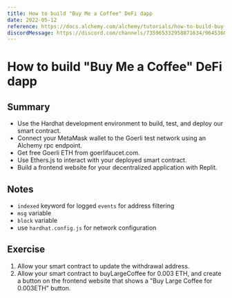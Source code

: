 ```yaml
---
title: How to build "Buy Me a Coffee" DeFi dapp
date: 2022-05-12
reference: https://docs.alchemy.com/alchemy/tutorials/how-to-build-buy-me-a-coffee-defi-dapp
discordMessage: https://discord.com/channels/735965332958871634/964536098267217951/973056934053838858
---
```


# How to build "Buy Me a Coffee" DeFi dapp
## Summary
- Use the Hardhat development environment to build, test, and deploy our smart contract.
- Connect your MetaMask wallet to the Goerli test network using an Alchemy rpc endpoint.
- Get free Goerli ETH from goerlifaucet.com.
- Use Ethers.js to interact with your deployed smart contract.
- Build a frontend website for your decentralized application with Replit.

## Notes
- `indexed` keyword for logged `events` for address filtering
- `msg` variable
- `block` variable
- use `hardhat.config.js` for network configuration

## Exercise
1. Allow your smart contract to update the withdrawal address.
2. Allow your smart contract to buyLargeCoffee for 0.003 ETH, and create a button on the frontend website that shows a "Buy Large Coffee for 0.003ETH" button.
